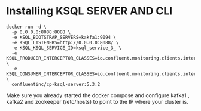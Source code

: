 # Installing KSQL SERVER AND CLI 
~~~
docker run -d \
  -p 0.0.0.0:8088:8088 \
  -e KSQL_BOOTSTRAP_SERVERS=kakfa1:9094 \
  -e KSQL_LISTENERS=http://0.0.0.0:8088/ \
  -e KSQL_KSQL_SERVICE_ID=ksql_service_3_ \
  -e KSQL_PRODUCER_INTERCEPTOR_CLASSES=io.confluent.monitoring.clients.interceptor.MonitoringProducerInterceptor \
  -e KSQL_CONSUMER_INTERCEPTOR_CLASSES=io.confluent.monitoring.clients.interceptor.MonitoringConsumerInterceptor \
  confluentinc/cp-ksql-server:5.3.2
  ~~~

  Make sure you already started the docker compose and configure kafka1 , kafka2 and zookeeper (/etc/hosts)
  to point to the IP where your cluster is. 